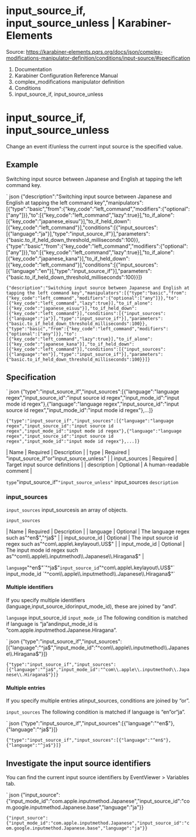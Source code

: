 # input_source_if, input_source_unless | Karabiner-Elements

Source: https://karabiner-elements.pqrs.org/docs/json/complex-modifications-manipulator-definition/conditions/input-source/#specification

1. Documentation
1. Karabiner Configuration Reference Manual
1. complex_modifications manipulator definition
1. Conditions
1. input_source_if, input_source_unless

# input_source_if, input_source_unless

Change an event if/unless the current input source is the specified value.

## Example

Switching input source between Japanese and English at tapping the left command key.


` json
{"description":"Switching input source between Japanese and English at tapping the left command key","manipulators":[{"type":"basic","from":{"key_code":"left_command","modifiers":{"optional":["any"]}},"to":[{"key_code":"left_command","lazy":true}],"to_if_alone":[{"key_code":"japanese_eisuu"}],"to_if_held_down":[{"key_code":"left_command"}],"conditions":[{"input_sources":[{"language":"ja"}],"type":"input_source_if"}],"parameters":{"basic.to_if_held_down_threshold_milliseconds":100}},{"type":"basic","from":{"key_code":"left_command","modifiers":{"optional":["any"]}},"to":[{"key_code":"left_command","lazy":true}],"to_if_alone":[{"key_code":"japanese_kana"}],"to_if_held_down":[{"key_code":"left_command"}],"conditions":[{"input_sources":[{"language":"en"}],"type":"input_source_if"}],"parameters":{"basic.to_if_held_down_threshold_milliseconds":100}}]}

`{"description":"Switching input source between Japanese and English at tapping the left command key","manipulators":[{"type":"basic","from":{"key_code":"left_command","modifiers":{"optional":["any"]}},"to":[{"key_code":"left_command","lazy":true}],"to_if_alone":[{"key_code":"japanese_eisuu"}],"to_if_held_down":[{"key_code":"left_command"}],"conditions":[{"input_sources":[{"language":"ja"}],"type":"input_source_if"}],"parameters":{"basic.to_if_held_down_threshold_milliseconds":100}},{"type":"basic","from":{"key_code":"left_command","modifiers":{"optional":["any"]}},"to":[{"key_code":"left_command","lazy":true}],"to_if_alone":[{"key_code":"japanese_kana"}],"to_if_held_down":[{"key_code":"left_command"}],"conditions":[{"input_sources":[{"language":"en"}],"type":"input_source_if"}],"parameters":{"basic.to_if_held_down_threshold_milliseconds":100}}]}`
## Specification


` json
{"type":"input_source_if","input_sources":[{"language":"language regex","input_source_id":"input source id regex","input_mode_id":"input mode id regex"},{"language":"language regex","input_source_id":"input source id regex","input_mode_id":"input mode id regex"},...]}

`{"type":"input_source_if","input_sources":[{"language":"language regex","input_source_id":"input source id regex","input_mode_id":"input mode id regex"},{"language":"language regex","input_source_id":"input source id regex","input_mode_id":"input mode id regex"},...]}`

| Name | Required | Description |
| type | Required | "input_source_if"or"input_source_unless" |
| input_sources | Required | Target input source definitions |
| description | Optional | A human-readable comment |

` type `"input_source_if"`"input_source_unless"` input_sources ` description `
### input_sources

` input_sources ` input_sourcesis an array of objects.

` input_sources `

| Name | Required | Description |
| language | Optional | The language regex such as"^en$","^ja$" |
| input_source_id | Optional | The input source id regex such as"^com\\.apple\\.keylayout\\.US$" |
| input_mode_id | Optional | The input mode id regex such as"^com\\.apple\\.inputmethod\\.Japanese\\.Hiragana$" |

` language `"^en$"`"^ja$"` input_source_id `"^com\\.apple\\.keylayout\\.US$"` input_mode_id `"^com\\.apple\\.inputmethod\\.Japanese\\.Hiragana$"`
#### Multiple identifiers

If you specify multiple identifiers (language,input_source_idorinput_mode_id), these are joined by “and”.

` language ` input_source_id ` input_mode_id ` The following condition is matched if language is “ja”andinput_mode_id is “com.apple.inputmethod.Japanese.Hiragana”.


` json
{"type":"input_source_if","input_sources":[{"language":"^ja$","input_mode_id":"^com\\.apple\\.inputmethod\\.Japanese\\.Hiragana$"}]}

`{"type":"input_source_if","input_sources":[{"language":"^ja$","input_mode_id":"^com\\.apple\\.inputmethod\\.Japanese\\.Hiragana$"}]}`
#### Multiple entries

If you specify multiple entries atinput_sources, conditions are joined by “or”.

` input_sources ` The following condition is matched if language is “en”or“ja”.


` json
{"type":"input_source_if","input_sources":[{"language":"^en$"},{"language":"^ja$"}]}

`{"type":"input_source_if","input_sources":[{"language":"^en$"},{"language":"^ja$"}]}`
## Investigate the input source identifiers

You can find the current input source identifiers by EventViewer > Variables tab.


` json
{"input_source":{"input_mode_id":"com.apple.inputmethod.Japanese","input_source_id":"com.google.inputmethod.Japanese.base","language":"ja"}}

`{"input_source":{"input_mode_id":"com.apple.inputmethod.Japanese","input_source_id":"com.google.inputmethod.Japanese.base","language":"ja"}}`